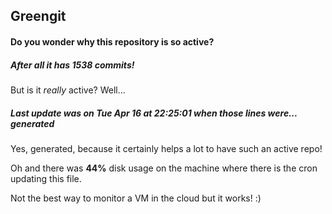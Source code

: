 ## Greengit

#### Do you wonder why this repository is so active?

##### After all it has 1538 commits!

But is it *really* active? Well...

##### Last update was on Tue Apr 16 at 22:25:01 when those lines were... generated

Yes, generated, because it certainly helps a lot to have such an active repo!

Oh and there was **44%** disk usage on the machine
where there is the cron updating this file.

Not the best way to monitor a VM in the cloud but it works! :)
